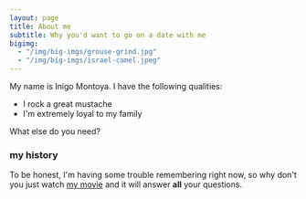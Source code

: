 ```yaml
---
layout: page
title: About me
subtitle: Why you'd want to go on a date with me
bigimg:
  - "/img/big-imgs/grouse-grind.jpg"
  - "/img/big-imgs/israel-camel.jpeg"
---
```


My name is Inigo Montoya. I have the following qualities:

- I rock a great mustache
- I'm extremely loyal to my family

What else do you need?

### my history

To be honest, I'm having some trouble remembering right now, so why don't you just watch [my movie](http://en.wikipedia.org/wiki/The_Princess_Bride_%28film%29) and it will answer **all** your questions.
